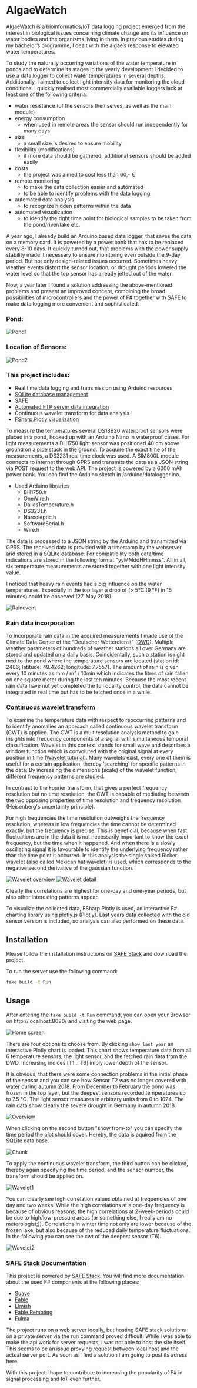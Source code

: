 # AlgaeWatch

AlgaeWatch is a bioinformatics/IoT data logging project emerged from the interest in biological issues concerning climate change and its influence on water bodies and the organisms living in them. In previous studies during my bachelor’s programme, I dealt with the algae’s response to elevated water temperatures.

To study the naturally occurring variations of the water temperature in ponds and to determine its stages in the yearly development I decided to use a data logger to collect water temperatures in several depths. Additionally, I aimed to collect light intensity data for monitoring the cloud conditions. I quickly realised most commercially available loggers lack at least one of the following criteria:

 - water resistance (of the sensors themselves, as well as the main module)
 - energy consumption
    - when used in remote areas the sensor should run independently for many days
 - size
    - a small size is desired to ensure mobility
 - flexibility (modifications)
    - if more data should be gathered, additional sensors should be added easily
 - costs
    - the project was aimed to cost less than 60,- €
 - remote monitoring
     - to make the data collection easier and automated
    - to be able to identify problems with the data logging
 - automated data analysis
    - to recognize hidden patterns within the data
 - automated visualization
    - to identify the right time point for biological samples to be taken from the pond/river/lake etc.

A year ago, I already build an Arduino based data logger, that saves the data on a memory card. It is powered by a power bank that has to be replaced every 8-10 days. It quickly turned out, that problems with the power supply stability made it necessary to ensure monitoring even outside the 9-day period. But not only design-related issues occurred. Sometimes heavy weather events distort the sensor location, or drought periods lowered the water level so that the top sensor has already jetted out of the water.

Now, a year later I found a solution addressing the above-mentioned problems and present an improved concept, combining the broad possibilities of microcontrollers and the power of F# together with SAFE to make data logging more convenient and sophisticated.

### Pond:

![Pond1](https://raw.githubusercontent.com/bvenn/AlgaeWatch/master/src/Client/public/Screenshots/Pond3.png)

### Location of Sensors:

![Pond2](https://raw.githubusercontent.com/bvenn/AlgaeWatch/master/src/Client/public/Screenshots/Pond.png)



### This project includes:
 - Real time data logging and transmission using Arduino resources
 - [SQLite database management](https://www.sqlite.org/about.html).
 - [SAFE](https://safe-stack.github.io/)
 - [Automated FTP server data integration](ftp://ftp-cdc.dwd.de/pub/CDC/observations_germany/climate/10_minutes/)
 - Continuous wavelet transform for data analysis
 - [FSharp.Plotly visualization](https://github.com/muehlhaus/FSharp.Plotly)


To measure the temperatures several DS18B20 waterproof sensors were placed in a pond, hooked up
with an Arduino Nano in waterproof cases. For light measurements a BH1750 light sensor was positioned
40 cm above ground on a pipe stuck in the ground. To acquire the exact time of the measurements, a DS3231 real time clock was used.
A SIM800L module connects to internet through GPRS and transmits the data as a JSON string via POST request to the web API.
The project is powered by a 6000 mAh power bank.
You can find the Arduino sketch in /arduino/datalogger.ino.

 - Used Arduino libraries
    - BH1750.h
    - OneWire.h
    - DallasTemperature.h
    - DS3231.h
    - Narcoleptic.h
    - SoftwareSerial.h
    - Wire.h


The data is processed to a JSON string by the Arduino and transmitted via GPRS. The received data is provided with a timestamp by the webserver and stored in a SQLite database.
For compatibility both data/time indications are stored in the following format "yyMMddHHmmss". All in all, six temperature measurements are stored together with one
light intensity value. 

I noticed that heavy rain events had a big influence on the water temperatures. Especially in the top layer a drop of (> 5°C (9 °F) in 15 minutes) could be observed (27. May 2018).

![Rainevent](https://raw.githubusercontent.com/bvenn/AlgaeWatch/master/src/Client/public/Screenshots/rainevent.png)

### Rain data incorporation
To incorporate rain data in the acquired measurements I made use of the Climate Data Center of the “Deutscher Wetterdienst” ([DWD](https://www.dwd.de/EN/climate_environment/cdc/cdc.html;jsessionid=AA27C86FF41C71805E761B7F4B1D957D.live21061)). Multiple weather parameters of hundreds of weather stations all over Germany are stored and updated on a daily basis. Coincidentally,
such a station is right next to the pond where the temperature sensors are located (station id: 2486; latitude: 49.4262; longitude: 7.7557). The amount of rain is given every 10 minutes as mm / m² / 10min which indicates the litres of rain fallen on one square meter during the last ten minutes.
Because the most recent rain data have not yet completed the full quality control, the data cannot be integrated in real time but has to be fetched once in a while.

### Continuous wavelet transform

To examine the temperature data with respect to reoccurring patterns and to identify anomalies an approach called continuous wavelet transform (CWT) is applied. The CWT is a multiresolution analysis
method to gain insights into frequency components of a signal with simultaneous temporal classification. Wavelet in this context stands for small wave and describes a window
function which is convoluted with the original signal at every position in time ([Wavelet tutorial](http://users.rowan.edu/~polikar/WTtutorial.html)). Many wavelets exist, every one of them is useful for a certain application, thereby ‘searching’ for specific patterns in the data. By increasing the dimensions (scale) of the wavelet function, different frequency patterns are studied.

In contrast to the Fourier transform, that gives a perfect frequency resolution but no time resolution, the CWT is capable of mediating between the two opposing properties of time resolution and frequency resolution (Heisenberg's uncertainty principle).

For high frequencies the time resolution outweighs the frequency resolution, whereas in low frequencies the time cannot be determined exactly, but the frequency is precise. This is beneficial, because when fast fluctuations are in the data it is not necessarily important to know the exact frequency, but the time when it happened. And when there is a slowly oscillating signal it is favourable to identify the underlying frequency rather than the time point it occurred.
In this analysis the single spiked Ricker wavelet (also called Mexican hat wavelet) is used, which corresponds to the negative second derivative of the gaussian function.

![Wavelet overview](https://raw.githubusercontent.com/bvenn/AlgaeWatch/master/src/Client/public/Screenshots/PicOverview.png)
![Wavelet detail](https://raw.githubusercontent.com/bvenn/AlgaeWatch/master/src/Client/public/Screenshots/PicDetail2.png)

Clearly the correlations are highest for one-day and one-year periods, but also other interesting patterns appear.


To visualize the collected data, FSharp.Plotly is used, an interactive F# charting library using plotly.js ([Plotly](https://github.com/muehlhaus/FSharp.Plotly)).
Last years data collected with the old sensor version is included, so analysis can also performed on these data.


## Installation

Please follow the installation instructions on [SAFE Stack](https://safe-stack.github.io/docs/quickstart/) and download the project.

To run the server use the following command:

```bash
fake build -t Run
```

## Usage

After entering the `fake build -t Run` command, you can open your Browser on http://localhost:8080/ and visiting the web page.

![Home screen]( https://raw.githubusercontent.com/bvenn/AlgaeWatch/master/src/Client/public/Screenshots/01_Home.png)

There are four options to choose from. By clicking `show last year` an interactive Plotly chart is loaded. This chart shows temperature data from all 6 temperature sensors, the light sensor, and the fetched rain data from the DWD.
Increasing indices [T1 .. T6] imply lower depth of the sensor.

It is obvious, that there were some connection problems in the initial phase of the sensor and you can see how Sensor T2 was no longer covered with water during autumn 2018.
From December to February the pond was frozen in the top layer, but the deepest sensors recorded temperatures up to 7.5 °C.
The light sensor measures in arbitrary units from 0 to 1024. The rain data show clearly the severe drought in Germany in autumn 2018.

![Overview](https://raw.githubusercontent.com/bvenn/AlgaeWatch/master/src/Client/public/Screenshots/02_Overview2.png)


When clicking on the second button "show from-to" you can specify the time period the plot should cover. Hereby, the data is aquired from the SQLite data base.

![Chunk](https://raw.githubusercontent.com/bvenn/AlgaeWatch/master/src/Client/public/Screenshots/05_chunk.png)

To apply the continuous wavelet transform, the third button can be clicked, thereby again specifying the time period, and the sensor number, the transform should be applied on.

![Wavelet1](https://raw.githubusercontent.com/bvenn/AlgaeWatch/master/src/Client/public/Screenshots/08_wavelet1.png)

You can clearly see high correlation values obtained at frequencies of one day and two weeks. While the high correlations at a one-day frequency is because of obvious reasons, the high correlations at 2-week-periods could be due to high/low-pressure areas (or something else, I really am no meterologist;)).
Correlations in winter time not only are lower because of the frozen lake, but also because of the reduced daily temperature fluctuations. In the following you can see the cwt of the deepest sensor (T6).

![Wavelet2](https://raw.githubusercontent.com/bvenn/AlgaeWatch/master/src/Client/public/Screenshots/09_wavelet2.png)


### SAFE Stack Documentation

This project is powered by [SAFE Stack](https://safe-stack.github.io/).
You will find more documentation about the used F# components at the following places:

* [Suave](https://suave.io/index.html)
* [Fable](https://fable.io/docs/)
* [Elmish](https://elmish.github.io/elmish/)
* [Fable.Remoting](https://zaid-ajaj.github.io/Fable.Remoting/)
* [Fulma](https://fulma.github.io/Fulma/)

The project runs on a web server locally, but hosting SAFE stack solutions on a private server via the run command proved difficult.
While i was able to make the api work for server requests, i was not able to host the site itself. This seems to be an issue proxying request between local host and the actual server port. 
As soon as I find a solution I am going to post its adress here.


With this project I hope to contribute to increasing the popularity of F# in signal processing and IoT even further. 
